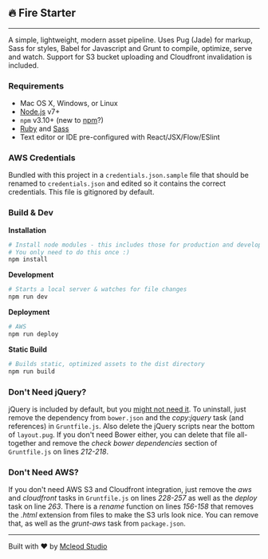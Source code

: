 ## 🔥 Fire Starter
---

A simple, lightweight, modern asset pipeline. Uses Pug (Jade) for markup, Sass for styles, Babel for Javascript and Grunt to compile, optimize, serve and watch. Support for S3 bucket uploading and Cloudfront invalidation is included.

### Requirements

  * Mac OS X, Windows, or Linux
  * [Node.js](https://nodejs.org/) v7+
  * `npm` v3.10+ (new to [npm](https://docs.npmjs.com/)?)
  * [Ruby](https://www.ruby-lang.org/en/) and [Sass](http://sass-lang.com/)
  * Text editor or IDE pre-configured with React/JSX/Flow/ESlint

### AWS Credentials

Bundled with this project in a `credentials.json.sample` file that should be renamed to `credentials.json` and edited so it contains the correct credentials. This file is gitignored by default.

### Build & Dev

**Installation**
```bash
# Install node modules - this includes those for production and development
# You only need to do this once :)
npm install
```

**Development**

```bash
# Starts a local server & watches for file changes
npm run dev
```

**Deployment**

```bash
# AWS
npm run deploy
```

**Static Build**

```bash
# Builds static, optimized assets to the dist directory
npm run build
```

### Don't Need jQuery?

jQuery is included by default, but you [might not need it](http://youmightnotneedjquery.com/). To uninstall, just remove the dependency from `bower.json` and the _copy:jquery_ task (and references) in `Gruntfile.js`. Also delete the jQuery scripts near the bottom of `layout.pug`. If you don't need Bower either, you can delete that file all-together and remove the _check bower dependencies_ section of `Gruntfile.js` on lines *212-218*.

### Don't Need AWS?

If you don't need AWS S3 and Cloudfront integration, just remove the _aws_ and _cloudfront_ tasks in `Gruntfile.js` on lines *228-257* as well as the _deploy_ task on line *263*. There is a _rename_ function on lines *156-158* that removes the _.html_ extension from files to make the S3 urls look nice. You can remove that, as well as the _grunt-aws_ task from `package.json`.

---
Built with ♥ by [Mcleod Studio](https://mcleod.studio)
